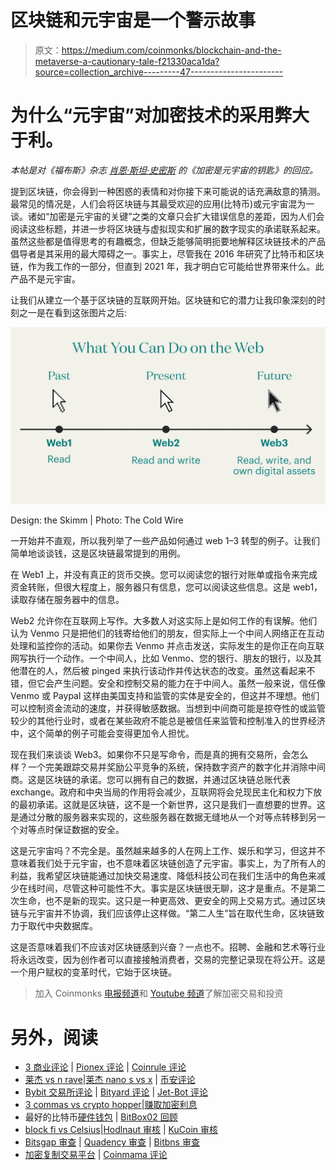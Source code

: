 # 区块链和元宇宙是一个警示故事

> 原文：<https://medium.com/coinmonks/blockchain-and-the-metaverse-a-cautionary-tale-f21330aca1da?source=collection_archive---------47----------------------->

# 为什么“元宇宙”对加密技术的采用弊大于利。

*本帖是对《福布斯》杂志* [*肖恩·斯坦·史密斯*](https://www.forbes.com/sites/seansteinsmith/) *的《加密是元宇宙的钥匙》的回应。*

提到区块链，你会得到一种困惑的表情和对你接下来可能说的话充满敌意的猜测。最常见的情况是，人们会将区块链与其最受欢迎的应用(比特币)或元宇宙混为一谈。诸如“加密是元宇宙的关键”之类的文章只会扩大错误信息的差距，因为人们会阅读这些标题，并进一步将区块链与虚拟现实和扩展的数字现实的承诺联系起来。虽然这些都是值得思考的有趣概念，但缺乏能够简明扼要地解释区块链技术的产品倡导者是其采用的最大障碍之一。事实上，尽管我在 2016 年研究了比特币和区块链，作为我工作的一部分，但直到 2021 年，我才明白它可能给世界带来什么。此产品不是元宇宙。

让我们从建立一个基于区块链的互联网开始。区块链和它的潜力让我印象深刻的时刻之一是在看到这张图片之后:

![](img/7b0c4100c7004dccbf724892458aea3f.png)

Design: the Skimm | Photo: The Cold Wire

一开始并不直观，所以我列举了一些产品如何通过 web 1–3 转型的例子。让我们简单地谈谈钱，这是区块链最常提到的用例。

在 Web1 上，并没有真正的货币交换。您可以阅读您的银行对账单或指令来完成资金转账，但很大程度上，服务器只有信息，您可以阅读这些信息。这是 web1，读取存储在服务器中的信息。

Web2 允许你在互联网上写作。大多数人对这实际上是如何工作的有误解。他们认为 Venmo 只是把他们的钱寄给他们的朋友，但实际上一个中间人网络正在互动处理和监控你的活动。如果你去 Venmo 并点击发送，实际发生的是你正在向互联网写执行一个动作。一个中间人，比如 Venmo、您的银行、朋友的银行，以及其他潜在的人，然后被 pinged 来执行该动作并传达状态的改变。虽然这看起来不错，但它会产生问题。安全和控制交易的能力在于中间人。虽然一般来说，信任像 Venmo 或 Paypal 这样由美国支持和监管的实体是安全的，但这并不理想。他们可以控制资金流动的速度，并获得敏感数据。当想到中间商可能是掠夺性的或监管较少的其他行业时，或者在某些政府不能总是被信任来监管和控制准入的世界经济中，这个简单的例子可能会变得更加令人担忧。

现在我们来谈谈 Web3。如果你不只是写命令，而是真的拥有交易所，会怎么样？一个完美跟踪交易并奖励公平竞争的系统，保持数字资产的数字化并消除中间商。这是区块链的承诺。您可以拥有自己的数据，并通过区块链总账代表 exchange。政府和中央当局的作用将会减少，互联网将会兑现民主化和权力下放的最初承诺。这就是区块链，这不是一个新世界，这只是我们一直想要的世界。这是通过分散的服务器来实现的，这些服务器在数据无缝地从一个对等点转移到另一个对等点时保证数据的安全。

这是元宇宙吗？不完全是。虽然越来越多的人在网上工作、娱乐和学习，但这并不意味着我们处于元宇宙，也不意味着区块链创造了元宇宙。事实上，为了所有人的利益，我希望区块链能通过加快交易速度、降低科技公司在我们生活中的角色来减少在线时间，尽管这种可能性不大。事实是区块链很无聊，这才是重点。不是第二次生命，也不是新的现实。这只是一种更高效、更安全的网上交易方式。通过区块链与元宇宙并不协调，我们应该停止这样做。“第二人生”旨在取代生命，区块链致力于取代中央数据库。

这是否意味着我们不应该对区块链感到兴奋？一点也不。招聘、金融和艺术等行业将永远改变，因为创作者可以直接接触消费者，交易的完整记录现在将公开。这是一个用户赋权的变革时代，它始于区块链。

> 加入 Coinmonks [电报频道](https://t.me/coincodecap)和 [Youtube 频道](https://www.youtube.com/c/coinmonks/videos)了解加密交易和投资

# 另外，阅读

*   [3 商业评论](/coinmonks/3commas-review-an-excellent-crypto-trading-bot-2020-1313a58bec92) | [Pionex 评论](https://coincodecap.com/pionex-review-exchange-with-crypto-trading-bot) | [Coinrule 评论](/coinmonks/coinrule-review-2021-a-beginner-friendly-crypto-trading-bot-daf0504848ba)
*   [莱杰 vs n rave](/coinmonks/ledger-vs-ngrave-zero-7e40f0c1d694)|[莱杰 nano s vs x](/coinmonks/ledger-nano-s-vs-x-battery-hardware-price-storage-59a6663fe3b0) | [币安评论](/coinmonks/binance-review-ee10d3bf3b6e)
*   [Bybit 交易所评论](/coinmonks/bybit-exchange-review-dbd570019b71) | [Bityard 评论](https://coincodecap.com/bityard-reivew) | [Jet-Bot 评论](https://coincodecap.com/jet-bot-review)
*   [3 commas vs crypto hopper](/coinmonks/3commas-vs-pionex-vs-cryptohopper-best-crypto-bot-6a98d2baa203)|[赚取加密利息](/coinmonks/earn-crypto-interest-b10b810fdda3)
*   最好的比特币[硬件钱包](/coinmonks/hardware-wallets-dfa1211730c6) | [BitBox02 回顾](/coinmonks/bitbox02-review-your-swiss-bitcoin-hardware-wallet-c36c88fff29)
*   [block fi vs Celsius](/coinmonks/blockfi-vs-celsius-vs-hodlnaut-8a1cc8c26630)|[Hodlnaut 审核](/coinmonks/hodlnaut-review-best-way-to-hodl-is-to-earn-interest-on-your-bitcoin-6658a8c19edf) | [KuCoin 审核](https://coincodecap.com/kucoin-review)
*   [Bitsgap 审查](/coinmonks/bitsgap-review-a-crypto-trading-bot-that-makes-easy-money-a5d88a336df2) | [Quadency 审查](/coinmonks/quadency-review-a-crypto-trading-automation-platform-3068eaa374e1) | [Bitbns 审查](/coinmonks/bitbns-review-38256a07e161)
*   [加密复制交易平台](/coinmonks/top-10-crypto-copy-trading-platforms-for-beginners-d0c37c7d698c) | [Coinmama 评论](/coinmonks/coinmama-review-ace5641bde6e)